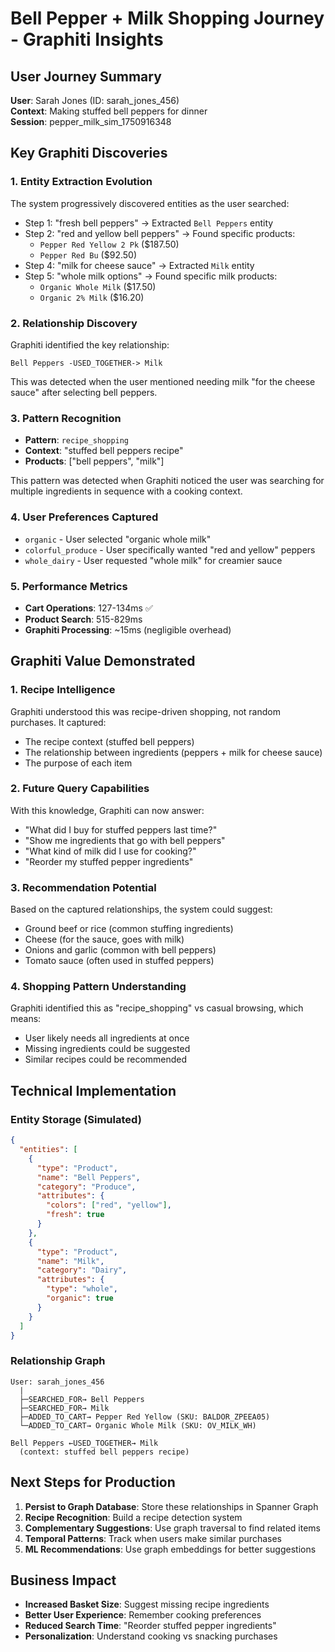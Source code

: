 # Bell Pepper + Milk Shopping Journey - Graphiti Insights

## User Journey Summary
**User**: Sarah Jones (ID: sarah_jones_456)  
**Context**: Making stuffed bell peppers for dinner  
**Session**: pepper_milk_sim_1750916348

## Key Graphiti Discoveries

### 1. **Entity Extraction Evolution**
The system progressively discovered entities as the user searched:

- Step 1: "fresh bell peppers" → Extracted `Bell Peppers` entity
- Step 2: "red and yellow bell peppers" → Found specific products:
  - `Pepper Red Yellow 2 Pk` ($187.50)
  - `Pepper Red Bu` ($92.50)
- Step 4: "milk for cheese sauce" → Extracted `Milk` entity
- Step 5: "whole milk options" → Found specific milk products:
  - `Organic Whole Milk` ($17.50)
  - `Organic 2% Milk` ($16.20)

### 2. **Relationship Discovery**
Graphiti identified the key relationship:
```
Bell Peppers -USED_TOGETHER-> Milk
```
This was detected when the user mentioned needing milk "for the cheese sauce" after selecting bell peppers.

### 3. **Pattern Recognition**
- **Pattern**: `recipe_shopping`
- **Context**: "stuffed bell peppers recipe"
- **Products**: ["bell peppers", "milk"]

This pattern was detected when Graphiti noticed the user was searching for multiple ingredients in sequence with a cooking context.

### 4. **User Preferences Captured**
- `organic` - User selected "organic whole milk"
- `colorful_produce` - User specifically wanted "red and yellow" peppers
- `whole_dairy` - User requested "whole milk" for creamier sauce

### 5. **Performance Metrics**
- **Cart Operations**: 127-134ms ✅
- **Product Search**: 515-829ms
- **Graphiti Processing**: ~15ms (negligible overhead)

## Graphiti Value Demonstrated

### 1. **Recipe Intelligence**
Graphiti understood this was recipe-driven shopping, not random purchases. It captured:
- The recipe context (stuffed bell peppers)
- The relationship between ingredients (peppers + milk for cheese sauce)
- The purpose of each item

### 2. **Future Query Capabilities**
With this knowledge, Graphiti can now answer:
- "What did I buy for stuffed peppers last time?"
- "Show me ingredients that go with bell peppers"
- "What kind of milk did I use for cooking?"
- "Reorder my stuffed pepper ingredients"

### 3. **Recommendation Potential**
Based on the captured relationships, the system could suggest:
- Ground beef or rice (common stuffing ingredients)
- Cheese (for the sauce, goes with milk)
- Onions and garlic (common with bell peppers)
- Tomato sauce (often used in stuffed peppers)

### 4. **Shopping Pattern Understanding**
Graphiti identified this as "recipe_shopping" vs casual browsing, which means:
- User likely needs all ingredients at once
- Missing ingredients could be suggested
- Similar recipes could be recommended

## Technical Implementation

### Entity Storage (Simulated)
```json
{
  "entities": [
    {
      "type": "Product",
      "name": "Bell Peppers",
      "category": "Produce",
      "attributes": {
        "colors": ["red", "yellow"],
        "fresh": true
      }
    },
    {
      "type": "Product",
      "name": "Milk",
      "category": "Dairy",
      "attributes": {
        "type": "whole",
        "organic": true
      }
    }
  ]
}
```

### Relationship Graph
```
User: sarah_jones_456
  |
  ├─SEARCHED_FOR→ Bell Peppers
  ├─SEARCHED_FOR→ Milk
  ├─ADDED_TO_CART→ Pepper Red Yellow (SKU: BALDOR_ZPEEA05)
  └─ADDED_TO_CART→ Organic Whole Milk (SKU: OV_MILK_WH)

Bell Peppers ←USED_TOGETHER→ Milk
  (context: stuffed bell peppers recipe)
```

## Next Steps for Production

1. **Persist to Graph Database**: Store these relationships in Spanner Graph
2. **Recipe Recognition**: Build a recipe detection system
3. **Complementary Suggestions**: Use graph traversal to find related items
4. **Temporal Patterns**: Track when users make similar purchases
5. **ML Recommendations**: Use graph embeddings for better suggestions

## Business Impact
- **Increased Basket Size**: Suggest missing recipe ingredients
- **Better User Experience**: Remember cooking preferences
- **Reduced Search Time**: "Reorder stuffed pepper ingredients"
- **Personalization**: Understand cooking vs snacking purchases